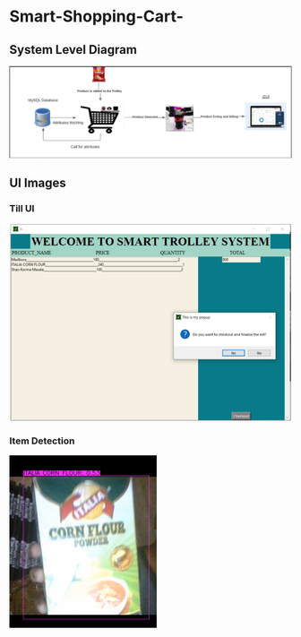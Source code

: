 # Smart-Shopping-Cart-
## System Level Diagram
![System Level Diagram](https://github.com/ZAIN-NAQ/Smart-Shopping-Cart-/blob/main/System%20Level%20Diagram%20FYP.png)

## UI Images
### Till UI
![Till UI](https://github.com/ZAIN-NAQ/Smart-Shopping-Cart-/blob/main/POS%20GUI%20FYP.png)

### Item Detection 
![Item Detection](https://github.com/ZAIN-NAQ/Smart-Shopping-Cart-/blob/main/Object%20Detection%20.png)
